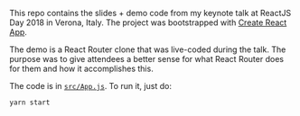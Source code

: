 This repo contains the slides + demo code from my keynote talk at ReactJS Day 2018 in Verona, Italy. The project was bootstrapped with [Create React App](https://github.com/facebook/create-react-app).

The demo is a React Router clone that was live-coded during the talk. The purpose was to give attendees a better sense for what React Router does for them and how it accomplishes this.

The code is in [`src/App.js`](src/App.js). To run it, just do:

```bash
yarn start
```
